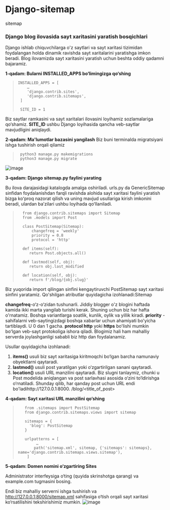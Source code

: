 # Django-sitemap
sitemap
### Django blog ilovasida sayt xaritasini yaratish bosqichlari
Django ishlab chiquvchilarga o'z saytlari va sayt xaritasi tizimidan foydalangan holda dinamik ravishda sayt xaritalarini yaratishga imkon beradi. Blog ilovamizda sayt xaritasini yaratish uchun beshta oddiy qadamni bajaramiz.

__1-qadam: Bularni INSTALLED_APPS bo‘limingizga qo‘shing__
>     INSTALLED_APPS = [
>         …
>         'django.contrib.sites',
>         'django.contrib.sitemaps',
>      ]
>
>      SITE_ID = 1


Biz saytlar ramkasini va sayt xaritalari ilovasini loyihamiz sozlamalariga qo‘shamiz. __SITE_ID__ ushbu Django loyihasida qancha veb-saytlar mavjudligini aniqlaydi.

__2-qadam: Ma'lumotlar bazasini yangilash__
Biz buni terminalda migratsiyani ishga tushirish orqali qilamiz
>      python3 manage.py makemigrations
>      python3 manage.py migrate

![image](https://github.com/AsadbekNurmamatov2002/Django-sitemap/assets/144318530/376b2e4f-4816-4698-a5a7-b0ee41fd483c)

__3-qadam: Django sitemap.py faylini yarating__

Bu ilova darajasidagi katalogda amalga oshiriladi. urls.py da GenericSitemap sinfidan foydalanishdan farqli ravishda alohida sayt xaritasi faylini yaratish bizga koʻproq nazorat qilish va uning mavjud usullariga kirish imkonini beradi, ulardan baʼzilari ushbu loyihada qoʻllaniladi.

>       from django.contrib.sitemaps import Sitemap
>       from .models import Post
> 
>       class PostSitemap(Sitemap):
>           changefreq = 'weekly'
>           priority = 0.8
>           protocol = 'http'
>
>       def items(self):
>          return Post.objects.all()
>
>       def lastmod(self, obj):
>          return obj.last_modified
>
>       def location(self, obj):
>          return f'/blog/{obj.slug}'
> 
Biz yuqorida import qilingan sinfini kengaytiruvchi PostSitemap sayt xaritasi sinfini yaratamiz. Qo'shilgan atributlar quyidagicha izohlanadi:Sitemap


__changefreq__-o‘z-o‘zidan tushunarli. Jiddiy blogger o'z blogini haftada kamida ikki marta yangilab turishi kerak. Shuning uchun biz har hafta o'rnatamiz. Boshqa variantlarga soatlik, kunlik, oylik va yillik kiradi.
__priority__ -sahifalarni veb-saytingizdagi boshqa xabarlar uchun ahamiyati bo'yicha tartiblaydi. U 0 dan 1 gacha.
__protocol http__ yoki __https__ boʻlishi mumkin boʻlgan veb-sayt protokoliga ishora qiladi. Blogimiz hali ham mahalliy serverda joylashganligi sababli biz http dan foydalanamiz.

Usullar quyidagicha izohlanadi:

1. __items()__ usuli biz sayt xaritasiga kiritmoqchi bo‘lgan barcha namunaviy obyektlarni qaytaradi.
2. __lastmod()__ usuli post yaratilgan yoki o‘zgartirilgan sanani qaytaradi.
3. __location()__ usuli URL manzilini qaytaradi. Biz slugni tanlaymiz, chunki u Post modelida aniqlangan va post sarlavhasi asosida o‘zini to‘ldirishga o‘rnatiladi. Shunday qilib, har qanday post uchun URL endi bo'ladihttp://127.0.0.1:8000. /blog/<title_of_post>

__4-qadam: Sayt xaritasi URL manzilini qo‘shing__

>        from .sitemaps import PostSitemap
>        from django.contrib.sitemaps.views import sitemap
>
>        sitemaps = {
>          'blog': PostSitemap
>        }
>
>        urlpatterns = [
>             …
>            path('sitemap.xml', sitemap, {'sitemaps': sitemaps}, name='django.contrib.sitemaps.views.sitemap'),
>         ]
> 

__5-qadam: Domen nomini o‘zgartiring Sites__

Administrator interfeysiga o‘ting (quyida skrinshotga qarang) va example.com tugmasini bosing.

Endi biz mahalliy serverni ishga tushirish va http://127.0.0.1:8000/sitemap.xml sahifasiga o‘tish orqali sayt xaritasi ko‘rsatilishini tekshirishimiz mumkin.
![image](https://github.com/AsadbekNurmamatov2002/Django-sitemap/assets/144318530/1f4707d8-4f03-4c6b-9c0e-92040f94b12a)

